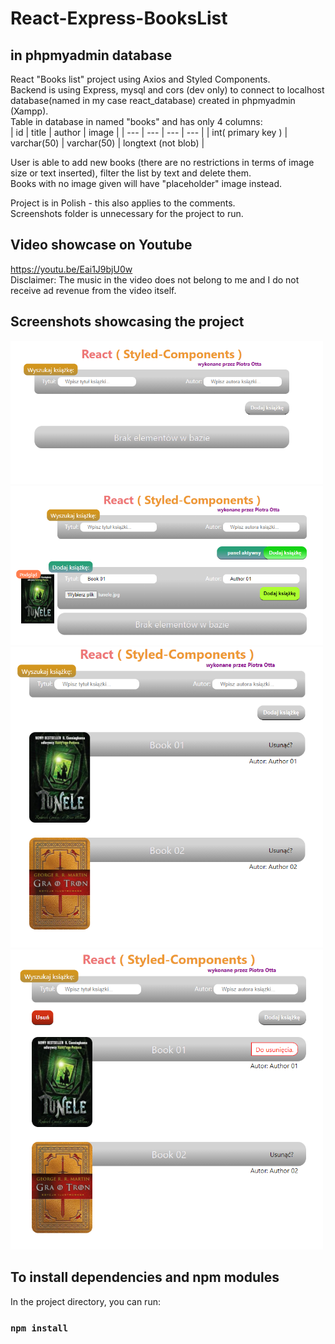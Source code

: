 # React-Express-BooksList
## in phpmyadmin database

React "Books list" project using Axios and Styled Components. </br>
Backend is using Express, mysql and cors (dev only) to connect to localhost database(named in my case react_database) created in phpmyadmin (Xampp). </br>
Table in database in named "books" and has only 4 columns:  </br>
| id | title | author | image |
| --- | --- | --- | --- |
| int( primary key ) | varchar(50)  | varchar(50) | longtext (not blob) | </br>

User is able to add new books (there are no restrictions in terms of image size or text inserted), filter the list by text and delete them. </br>
Books with no image given will have "placeholder" image instead. </br>

Project is in Polish - this also applies to the comments. </br>
Screenshots folder is unnecessary for the project to run. </br>

## Video showcase on Youtube
https://youtu.be/Eai1J9bjU0w </br>
Disclaimer: The music in the video does not belong to me and I do not receive ad revenue from the video itself.

## Screenshots showcasing the project

<img src="https://github.com/PiotrOtta/React-Express-BooksList/blob/main/screenshots/booklist_01.png" width="500">
<img src="https://github.com/PiotrOtta/React-Express-BooksList/blob/main/screenshots/booklist_02.png" width="500">
<img src="https://github.com/PiotrOtta/React-Express-BooksList/blob/main/screenshots/booklist_03.png" width="500">
<img src="https://github.com/PiotrOtta/React-Express-BooksList/blob/main/screenshots/booklist_04.png" width="500">

## To install dependencies and npm modules

In the project directory, you can run:

### `npm install`
